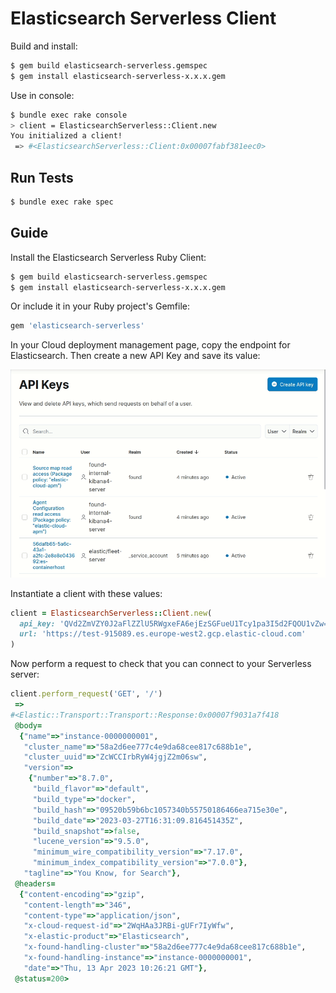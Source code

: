 # Elasticsearch Serverless Client

Build and install:
```bash
$ gem build elasticsearch-serverless.gemspec
$ gem install elasticsearch-serverless-x.x.x.gem
```

Use in console:
```bash
$ bundle exec rake console
> client = ElasticsearchServerless::Client.new
You initialized a client!
 => #<ElasticsearchServerless::Client:0x00007fabf381eec0>
```

## Run Tests

```bash
$ bundle exec rake spec
```

## Guide

Install the Elasticsearch Serverless Ruby Client:

```bash
$ gem build elasticsearch-serverless.gemspec
$ gem install elasticsearch-serverless-x.x.x.gem
```

Or include it in your Ruby project's Gemfile:

```ruby
gem 'elasticsearch-serverless'
```

In your Cloud deployment management page, copy the endpoint for Elasticsearch. Then create a new API Key and save its value:

![Create and copy Apy Key](docs/setup-api-key.gif "Create and copy Apy Key")

Instantiate a client with these values:

```ruby
client = ElasticsearchServerless::Client.new(
  api_key: 'QVd2ZmVZY0J2aFlZZlU5RWgxeFA6ejEzSGFueU1Tcy1pa3I5d2FQOU1vZw==',
  url: 'https://test-915089.es.europe-west2.gcp.elastic-cloud.com'
)
```

Now perform a request to check that you can connect to your Serverless server:

```ruby
client.perform_request('GET', '/')
 =>
#<Elastic::Transport::Transport::Response:0x00007f9031a7f418
 @body=
  {"name"=>"instance-0000000001",
   "cluster_name"=>"58a2d6ee777c4e9da68cee817c688b1e",
   "cluster_uuid"=>"ZcWCCIrbRyW4jgjZ2m06sw",
   "version"=>
    {"number"=>"8.7.0",
     "build_flavor"=>"default",
     "build_type"=>"docker",
     "build_hash"=>"09520b59b6bc1057340b55750186466ea715e30e",
     "build_date"=>"2023-03-27T16:31:09.816451435Z",
     "build_snapshot"=>false,
     "lucene_version"=>"9.5.0",
     "minimum_wire_compatibility_version"=>"7.17.0",
     "minimum_index_compatibility_version"=>"7.0.0"},
   "tagline"=>"You Know, for Search"},
 @headers=
  {"content-encoding"=>"gzip",
   "content-length"=>"346",
   "content-type"=>"application/json",
   "x-cloud-request-id"=>"2WqHAa3JRBi-gUFr7IyWfw",
   "x-elastic-product"=>"Elasticsearch",
   "x-found-handling-cluster"=>"58a2d6ee777c4e9da68cee817c688b1e",
   "x-found-handling-instance"=>"instance-0000000001",
   "date"=>"Thu, 13 Apr 2023 10:26:21 GMT"},
 @status=200> 
```
